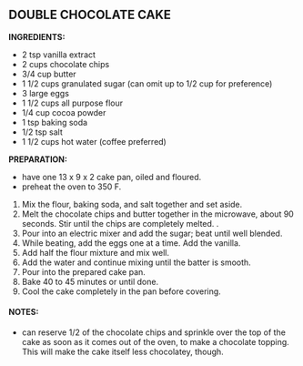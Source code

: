 ## DOUBLE CHOCOLATE CAKE

**INGREDIENTS:** 
* 2 tsp vanilla extract
* 2 cups chocolate chips
* 3/4 cup butter
* 1 1/2 cups granulated sugar (can omit up to 1/2 cup for preference)
* 3 large eggs
* 1 1/2 cups all purpose flour
* 1/4 cup cocoa powder
* 1 tsp baking soda
* 1/2 tsp salt
* 1 1/2 cups hot water (coffee preferred)
 
 
**PREPARATION:**

* have one 13 x 9 x 2 cake pan, oiled and floured. 
* preheat the oven to 350 F.

1. Mix the flour, baking soda, and salt together and set aside.
2. Melt the chocolate chips and butter together in the microwave, about 90 seconds.  Stir until the chips are completely melted. . 
3. Pour into an electric mixer and add the sugar; beat until well blended.  
4. While beating, add the eggs one at a time.  Add the vanilla.
5. Add half the flour mixture and mix well.  
6. Add the water and continue mixing until the batter is smooth.
7. Pour into the prepared cake pan.
8. Bake 40 to 45 minutes or until done.
9. Cool the cake completely in the pan before covering.

#### NOTES:
* can reserve 1/2 of the chocolate chips and sprinkle over the top of the cake as soon as it comes out of the oven, to make a chocolate topping.  This will make the cake itself less chocolatey, though. 
